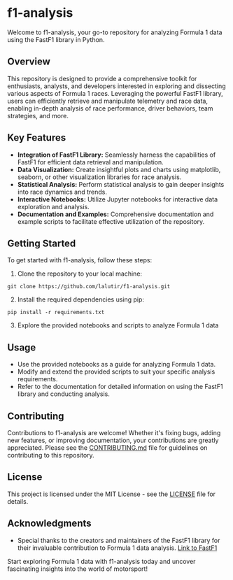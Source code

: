 # f1-analysis

Welcome to f1-analysis, your go-to repository for analyzing Formula 1 data using the FastF1 library in Python.

## Overview
This repository is designed to provide a comprehensive toolkit for enthusiasts, analysts, and developers interested in exploring and dissecting various aspects of Formula 1 races. Leveraging the powerful FastF1 library, users can efficiently retrieve and manipulate telemetry and race data, enabling in-depth analysis of race performance, driver behaviors, team strategies, and more.

## Key Features
- **Integration of FastF1 Library:** Seamlessly harness the capabilities of FastF1 for efficient data retrieval and manipulation.
- **Data Visualization:** Create insightful plots and charts using matplotlib, seaborn, or other visualization libraries for race analysis.
- **Statistical Analysis:** Perform statistical analysis to gain deeper insights into race dynamics and trends.
- **Interactive Notebooks:** Utilize Jupyter notebooks for interactive data exploration and analysis.
- **Documentation and Examples:** Comprehensive documentation and example scripts to facilitate effective utilization of the repository.

## Getting Started
To get started with f1-analysis, follow these steps:

1. Clone the repository to your local machine:

```
git clone https://github.com/lalutir/f1-analysis.git
```

2. Install the required dependencies using pip:

```
pip install -r requirements.txt
```

3. Explore the provided notebooks and scripts to analyze Formula 1 data

## Usage
- Use the provided notebooks as a guide for analyzing Formula 1 data.
- Modify and extend the provided scripts to suit your specific analysis requirements.
- Refer to the documentation for detailed information on using the FastF1 library and conducting analysis.

## Contributing
Contributions to f1-analysis are welcome! Whether it's fixing bugs, adding new features, or improving documentation, your contributions are greatly appreciated. Please see the [CONTRIBUTING.md](CONTRIBUTING.md) file for guidelines on contributing to this repository.

## License
This project is licensed under the MIT License - see the [LICENSE](LICENSE) file for details.

## Acknowledgments
- Special thanks to the creators and maintainers of the FastF1 library for their invaluable contribution to Formula 1 data analysis. [Link to FastF1](https://github.com/theOehrly/Fast-F1)

Start exploring Formula 1 data with f1-analysis today and uncover fascinating insights into the world of motorsport!
